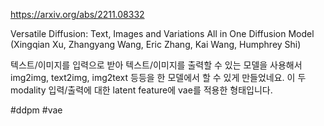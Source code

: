 https://arxiv.org/abs/2211.08332

Versatile Diffusion: Text, Images and Variations All in One Diffusion Model (Xingqian Xu, Zhangyang Wang, Eric Zhang, Kai Wang, Humphrey Shi)

텍스트/이미지를 입력으로 받아 텍스트/이미지를 출력할 수 있는 모델을 사용해서 img2img, text2img, img2text 등등을 한 모델에서 할 수 있게 만들었네요. 이 두 modality 입력/출력에 대한 latent feature에 vae를 적용한 형태입니다.

#ddpm #vae 